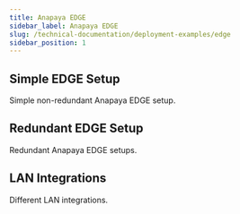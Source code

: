 ```yaml
---
title: Anapaya EDGE
sidebar_label: Anapaya EDGE
slug: /technical-documentation/deployment-examples/edge
sidebar_position: 1
---
```


## Simple EDGE Setup

Simple non-redundant Anapaya EDGE setup.

## Redundant EDGE Setup

Redundant Anapaya EDGE setups.

## LAN Integrations

Different LAN integrations.
